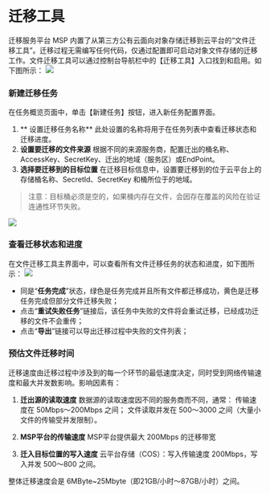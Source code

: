 # 迁移工具
迁移服务平台 MSP 内置了从第三方公有云面向对象存储迁移到云平台的“文件迁移工具”。迁移过程无需编写任何代码，仅通过配置即可启动对象文件存储的迁移工作。文件迁移工具可以通过控制台导航栏中的【迁移工具】入口找到和启用。如下图所示：
![](http://imgcache.tce.fsphere.cn/image/main.qcloudimg.com/raw/d2df92635c5fc682b393847370479ef7.png)

### 新建迁移任务
在任务概览页面中，单击【新建任务】按钮，进入新任务配置界面。

1. ** 设置迁移任务名称**
此处设置的名称将用于在任务列表中查看迁移状态和迁移进度。
2. **设置要迁移的文件来源**
根据不同的来源服务商，配置迁出的桶名称、AccessKey、SecretKey、迁出的地域（服务区）或EndPoint。
3. **选择要迁移到的目标位置**
在迁移目标信息中，设置要迁移到的位于云平台上的存储桶名称、SecretId、SecretKey 和桶所位于的地域。
>注意：目标桶必须是空的，如果桶内存在文件，会因存在覆盖的风险在验证连通性环节失败。

![](http://imgcache.tce.fsphere.cn/image/main.qcloudimg.com/raw/b936549422ebe6e117f2dee2c88c3fea.png)

### 查看迁移状态和进度
在文件迁移工具主界面中，可以查看所有文件迁移任务的状态和进度，如下图所示：
![](http://imgcache.tce.fsphere.cn/image/main.qcloudimg.com/raw/4d9929945c9dfc219bde53c3931e4cf2.png)
- 同是“**任务完成**”状态，绿色是任务完成并且所有文件都迁移成功，黄色是迁移任务完成但部分文件迁移失败；
- 点击“**重试失败任务**”链接后，该任务中失败的文件将会重试迁移，已经成功迁移的文件不会重传；
- 点击“**导出**”链接可以导出迁移过程中失败的文件列表；

### 预估文件迁移时间
迁移速度由迁移过程中涉及到的每一个环节的最低速度决定，同时受到网络传输速度和最大并发数影响。影响因素有：
1. **迁出源的读取速度**
	数据源的读取速度因不同的服务商而不同，通常：
传输速度在 50Mbps～200Mbps 之间；
文件读取并发在 500～3000 之间（大量小文件的传输受并发限制）。

2. **MSP平台的传输速度**
MSP平台提供最大 200Mbps 的迁移带宽

3. **迁入目标位置的写入速度**
	云平台存储（COS）：写入传输速度 200Mbps，写入并发 500～800 之间。

整体迁移速度会是 6MByte~25Mbyte（即21GB/小时～87GB/小时）之间。
